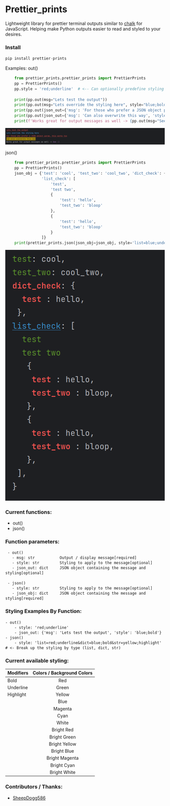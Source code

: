 # Prettier_prints

Lightweight library for prettier terminal outputs similar to [chalk](https://github.com/chalk/chalk) for JavaScript. 
Helping make Python outputs easier to read and styled to your desires.

### Install
```python
pip install prettier-prints
```

Examples:
out() 
```python
    from prettier_prints.prettier_prints import PrettierPrints
    pp = PrettierPrints()
    pp.style = 'red;underline'  # <-- Can optionally predefine styling and can be overwritten

    print(pp.out(msg="Lets test the output"))
    print(pp.out(msg="Lets override the styling here", style="blue;bold"))
    print(pp.out(json_out={'msg': 'For those who prefer a JSON object param, this works too'}))
    print(pp.out(json_out={'msg': 'Can also overwrite this way', 'style': 'yellow;highlight'}))
    print(f'Works great for output messages as well -> {pp.out(msg="See :)", style="magenta")}')
```
![output image](https://github.com/PhantomLeak/prettier_prints/blob/main/print_output.png?raw=true)

json()
```python
    from prettier_prints.prettier_prints import PrettierPrints
    pp = PrettierPrints()
    json_obj = {'test': 'cool', 'test_two': 'cool_two', 'dict_check': {'test': 'hello'},
                'list_check': [
                    'test',
                    'test two',
                    {
                        'test': 'hello',
                        'test_two': 'bloop'
                    },
                    {
                        'test': 'hello',
                        'test_two': 'bloop'
                    }
                ]}
    print(prettier_prints.json(json_obj=json_obj, style='list=blue;underline&dict=red;bold&string=green;'))
```
![output image](https://github.com/PhantomLeak/prettier_prints/blob/main/json_output.png?raw=true)

### Current functions:
 - out()
 - json()

### Function parameters:
     - out()
       - msg: str           Output / display message[required]
       - style: str         Styling to apply to the message[optional]
       - json_out: dict     JSON object containing the message and styling[optional]

     - json()
       - style: str         Styling to apply to the message[optional]
       - json_obj: dict     JSON object containing the message and styling[required]
 
### Styling Examples By Function:
    - out()
        - style: 'red;underline'
        - json_out: {'msg': 'Lets test the output', 'style': 'blue;bold'}
    - json()
        - style: 'list=red;underline&dict=blue;bold&str=yellow;highlight' # <- Break up the styling by type (list, dict, str)

### Current available styling:
| Modifiers | Colors / Background Colors |    
|:----------|:--------------------------:|
| Bold      |            Red             |
| Underline |           Green            | 
| Highlight |           Yellow           |
|           |            Blue            |
|           |          Magenta           |
|           |            Cyan            |
|           |           White            |
|           |         Bright Red         |
|           |        Bright Green        |
|           |       Bright Yellow        |
|           |        Bright Blue         |
|           |       Bright Magenta       |
|           |        Bright Cyan         |
|           |        Bright White        |

### Contributors / Thanks:
 - [SheepDogg586](https://github.com/SheepDogg586)

